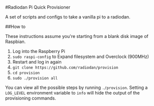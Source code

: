 #Radiodan Pi Quick Provisioner

A set of scripts and configs to take a vanilla pi to a radiodan.

##How to

These instructions assume you're starting from a blank disk image of Raspbian.

1. Log into the Raspberry Pi
2. `sudo raspi-config` to Expand filesystem and Overclock (900MHz)
3. Restart and log in again
4. `git clone https://github.com/radiodan/provision`
5. `cd provision`
6. `sudo ./provision all`

You can view all the possible steps by running `./provision`.
Setting a `LOG_LEVEL` environment variable to `info` will hide the output of the provisioning commands.

